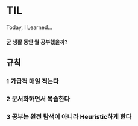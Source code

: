 # TIL
Today, I Learned...
#### 군 생활 동안 뭘 공부했을까?
## 규칙
### 1 가급적 매일 적는다
### 2 문서화하면서 복습한다
### 3 공부는 완전 탐색이 아니라 Heuristic하게 한다

